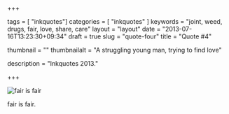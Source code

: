 +++

tags = [ "inkquotes"]
categories = [ "inkquotes" ]
keywords = "joint, weed, drugs, fair, love, share, care"
layout = "layout"
date = "2013-07-16T13:23:30+09:34"
draft = true
slug = "quote-four"
title = "Quote #4"

thumbnail = ""
thumbnailalt = "A struggling young man, trying to find love"

description = "Inkquotes 2013."

+++

![fair is fair](/img/inkquotes/04.png)

fair is fair. 